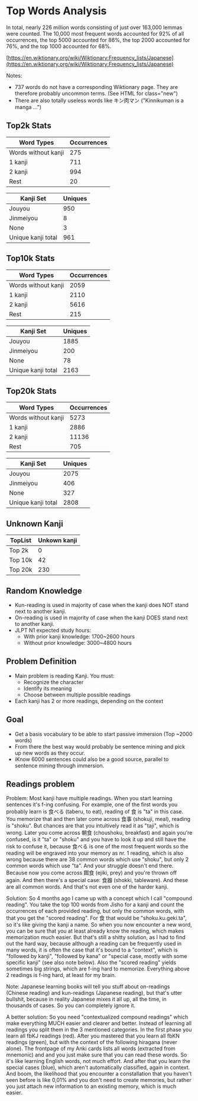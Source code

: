 # Top Words Analysis

In total, nearly 226 million words consisting of just over 163,000 lemmas were counted. The 10,000 most frequent words accounted for 92% of all occurrences, the top 5000 accounted for 86%, the top 2000 accounted for 76%, and the top 1000 accounted for 68%.

[https://en.wiktionary.org/wiki/Wiktionary:Frequency_lists/Japanese](https://en.wiktionary.org/wiki/Wiktionary:Frequency_lists/Japanese)

Notes:

- 737 words do not have a corresponding Wiktionary page. They are therefore probably uncommon terms. (See HTML for class="new")
- There are also totally useless words like キン肉マン ("Kinnikuman is a manga ...")


## Top2k Stats

| Word Types          | Occurrences |
| ------------------- | ----------- |
| Words without kanji | 275         |
| 1 kanji             | 711         |
| 2 kanji             | 994         |
| Rest                | 20          |

| Kanji Set          | Uniques |
| ------------------ | ------- |
| Jouyou             | 950     |
| Jinmeiyou          | 8       |
| None               | 3       |
| Unique kanji total | 961     |


## Top10k Stats

| Word Types          | Occurrences |
| ------------------- | ----------- |
| Words without kanji | 2059        |
| 1 kanji             | 2110        |
| 2 kanji             | 5616        |
| Rest                | 215         |

| Kanji Set          | Uniques |
| ------------------ | ------- |
| Jouyou             | 1885    |
| Jinmeiyou          | 200     |
| None               | 78      |
| Unique kanji total | 2163    |



## Top20k Stats

| Word Types          | Occurrences |
| ------------------- | ----------- |
| Words without kanji | 5273        |
| 1 kanji             | 2886        |
| 2 kanji             | 11136       |
| Rest                | 705         |

| Kanji Set          | Uniques |
| ------------------ | ------- |
| Jouyou             | 2075    |
| Jinmeiyou          | 406     |
| None               | 327     |
| Unique kanji total | 2808    |



## Unknown Kanji

| TopList | Unkown kanji |
| ------- | ------------ |
| Top 2k  | 0            |
| Top 10k | 42           |
| Top 20k | 230          |



## Random Knowledge

- Kun-reading is used in majority of case when the kanji does NOT stand next to another kanji.
- On-reading is used in majority of case when the kanji DOES stand next to another kanji.
- JLPT N1 expected study hours:
  - With prior kanji knowledge: 1700~2600 hours
  - Without prior knowledge: 3000~4800 hours



## Problem Definition

- Main problem is reading Kanji. You must:
  - Recognize the character
  - Identify its meaning
  - Choose between multiple possible readings
- Each kanji has 2 or more readings, depending on the context



## Goal

- Get a basis vocabulary to be able to start passive immersion (Top ~2000 words)
- From there the best way would probably be sentence mining and pick up new words as they occur. 
- iKnow 6000 sentences could also be a good source, parallel to sentence mining through immersion. 



## Readings problem

Problem:
Most kanji have multiple readings. When you start learning sentences it's f-ing confusing. For example, one of the first words you probably learn is 食べる (taberu, to eat), reading of 食 is "ta" in this case. You memorize that and then later come across 食事 (shokuji, meal), reading is "shoku". But chances are that you intuitively read it as "taji", which is wrong. Later you come across 朝食 (choushoku, breakfast) and again you're confused, is it "ta" or "shoku" and you have to look it up and still have the risk to confuse it, because 食べる is one of the most frequent words so the reading will be engraved into your memory as nr. 1 reading, which is also wrong because there are 38 common words which use "shoku", but only 2 common words which use "ta". And your struggle doesn't end there. Because now you come across 餌食 (ejiki, prey) and you're thrown off again. And then there's a special case: 食器 (shokki, tableware). And these are all common words. And that's not even one of the harder kanji. 

Solution:
So 4 months ago I came up with a concept which I call "compound reading". You take the top 100 words from Jisho for a kanji and count the occurrences of each provided reading, but only the common words, with that you get the "scored reading". For 食 that would be "shoku.ku.geki.ta", so it's like giving the kanji a name. So when you now encounter a new word, you can be sure that you at least already know the reading, which makes memorization much easier. 
But that's still a shitty solution, as I had to find out the hard way, because although a reading can be frequently used in many words, it is often the case that it's bound to a "context", which is "followed by kanji", "followed by kana" or "special case, mostly with some specific kanji" (see also note below). Also the "scored reading" yields sometimes big strings, which are f-ing hard to memorize. Everything above 2 readings is f-ing hard, at least for my brain.

Note: Japanese learning books will tell you stuff about on-readings (Chinese reading) and kun-readings (Japanese reading), but that's utter bullshit, because in reality Japanese mixes it all up, all the time, in thousands of cases. So you can completely ignore it.

A better solution:
So you need "contextualized compound readings" which make everything MUCH easier and clearer and better. Instead of learning all readings you split them in the 3 mentioned categories. In the first phase you learn all fbKJ readings (red). After you mastered that you learn all fbKN readings (green), but with the context of the following hiragana (never alone). The frontpage of my Anki cards lists all words (extracted from mnemonic) and and you just make sure that you can read these words. So it's like learning English words, not much effort. And after that you learn the special cases (blue), which aren't automatically classified, again in context. And boom, the likelihood that you encounter a constallation that you haven't seen before is like 0,01% and you don't need to create memories, but rather you just attach new information to an existing memory, which is much easier. 